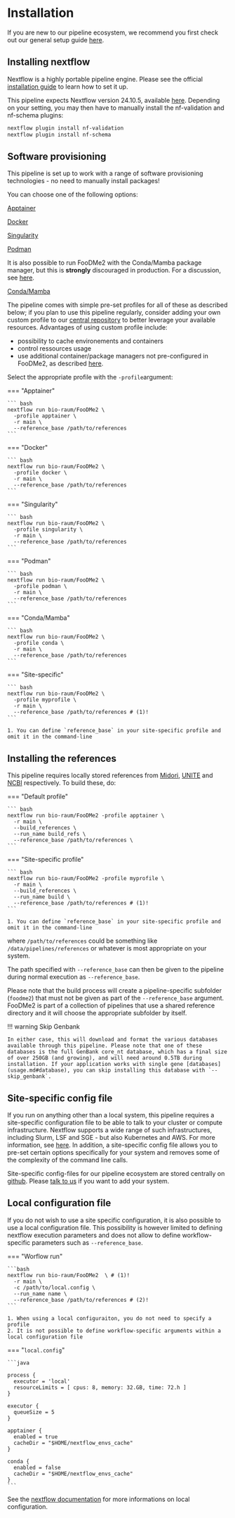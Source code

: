 # Installation

If you are new to our pipeline ecosystem, we recommend you first check out our general setup guide [here](https://github.com/bio-raum/nf-configs/blob/main/doc/installation.md).

## Installing nextflow

Nextflow is a highly portable pipeline engine. Please see the official [installation guide](https://www.nextflow.io/docs/latest/getstarted.html#installation) to learn how to set it up.

This pipeline expects Nextflow version 24.10.5, available [here](https://github.com/nextflow-io/nextflow/releases/tag/v24.10.5). Depending on your setting, you may then have to manually install the nf-validation and nf-schema plugins:

```bash
nextflow plugin install nf-validation
nextflow plugin install nf-schema
```

## Software provisioning

This pipeline is set up to work with a range of software provisioning technologies - no need to manually install packages!

You can choose one of the following options:

[Apptainer](https://apptainer.org/)

[Docker](https://docs.docker.com/engine/install/)

[Singularity](https://docs.sylabs.io/guides/3.11/admin-guide/)

[Podman](https://podman.io/docs/installation)

It is also possible to run FooDMe2 with the Conda/Mamba package manager, but this is **strongly** discouraged in production. For a discussion, see [here](https://pubmed.ncbi.nlm.nih.gov/29953862/).

[Conda/Mamba](https://github.com/conda-forge/miniforge)

The pipeline comes with simple pre-set profiles for all of these as described below; if you plan to use this pipeline regularly, consider adding your own custom profile to our [central repository](https://github.com/bio-raum/nf-configs) to better leverage your available resources. Advantages of using custom profile include:

- possibility to cache environements and containers
- control ressources usage
- use additional container/package managers not pre-configured in FooDMe2, as described [here](https://www.nextflow.io/docs/latest/container.html).

Select the appropriate profile with the `-profile`argument:

=== "Apptainer"

    ``` bash
    nextflow run bio-raum/FooDMe2 \
      -profile apptainer \
      -r main \
      --reference_base /path/to/references
    ```

=== "Docker"

    ``` bash
    nextflow run bio-raum/FooDMe2 \
      -profile docker \
      -r main \
      --reference_base /path/to/references
    ```

=== "Singularity"

    ``` bash
    nextflow run bio-raum/FooDMe2 \
      -profile singularity \
      -r main \
      --reference_base /path/to/references
    ```

=== "Podman"

    ``` bash
    nextflow run bio-raum/FooDMe2 \
      -profile podman \
      -r main \
      --reference_base /path/to/references
    ```

=== "Conda/Mamba"

    ``` bash
    nextflow run bio-raum/FooDMe2 \
      -profile conda \
      -r main \
      --reference_base /path/to/references
    ```

=== "Site-specific"

    ``` bash
    nextflow run bio-raum/FooDMe2 \
      -profile myprofile \
      -r main \
      --reference_base /path/to/references # (1)!
    ```

    1. You can define `reference_base` in your site-specific profile and omit it in the command-line


## Installing the references

This pipeline requires locally stored references from [Midori](https://www.reference-midori.info/), [UNITE](https://unite.ut.ee/) and [NCBI](https://ftp.ncbi.nlm.nih.gov/blast/db) respectively. To build these, do:


=== "Default profile"

    ``` bash
    nextflow run bio-raum/FooDMe2 -profile apptainer \
      -r main \
      --build_references \
      --run_name build_refs \
      --reference_base /path/to/references \
    ```

=== "Site-specific profile"

    ``` bash
    nextflow run bio-raum/FooDMe2 -profile myprofile \
      -r main \
      --build_references \
      --run_name build \
      --reference_base /path/to/references # (1)!
    ```

    1. You can define `reference_base` in your site-specific profile and omit it in the command-line

where `/path/to/references` could be something like `/data/pipelines/references` or whatever is most appropriate on your system.

The path specified with `--reference_base` can then be given to the pipeline during normal execution as `--reference_base`.

Please note that the build process will create a pipeline-specific subfolder (`foodme2`) that must not be given as part of the `--reference_base` argument. FooDMe2 is part of a collection of pipelines that use a shared reference directory and it will choose the appropriate subfolder by itself.

!!! warning Skip Genbank

    In either case, this will download and format the various databases available through this pipeline. Please note that one of these databases is the full GenBank core_nt database, which has a final size of over 250GB (and growing), and will need around 0.5TB during installation. If your application works with single gene [databases](usage.md#database), you can skip installing this database with `--skip_genbank`.

## Site-specific config file

If you run on anything other than a local system, this pipeline requires a site-specific configuration file to be able to talk to your cluster or compute infrastructure. Nextflow supports a wide range of such infrastructures, including Slurm, LSF and SGE - but also Kubernetes and AWS. For more information, see [here](https://www.nextflow.io/docs/latest/executor.html). In addition, a site-specific config file allows you to pre-set certain options specifically for your system and removes some of the complexity of the command line calls.

Site-specific config-files for our pipeline ecosystem are stored centrally on [github](https://github.com/bio-raum/nf-configs). Please [talk to us](https://github.com/bio-raum/nf-configs/issues/new) if you want to add your system.

## Local configuration file

If you do not wish to use a site specific configuration, it is also possible to use a local configuration file. 
This possibility is however limited to defining nextflow execution parameters and does not allow to define workflow-specific parameters such as `--reference_base`.

=== "Worflow run"

    ```bash
    nextflow run bio-raum/FooDMe2  \ # (1)!
      -r main \
      -c /path/to/local.config \
      --run_name name \
      --reference_base /path/to/references # (2)!
    ```

    1. When using a local configuraiton, you do not need to specify a profile
    2. It is not possible to define workflow-specific arguments within a local configuration file

=== "`local.config`"

    ```java

    process {
      executor = 'local'
      resourceLimits = [ cpus: 8, memory: 32.GB, time: 72.h ]
    }

    executor {
      queueSize = 5
    }

    apptainer {
      enabled = true
      cacheDir = "$HOME/nextflow_envs_cache"
    }

    conda {
      enabled = false
      cacheDir = "$HOME/nextflow_envs_cache"
    }
    ```

See the [nextflow documentation](https://www.nextflow.io/docs/latest/config.html) for more informations on local configuration.
